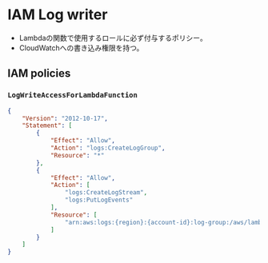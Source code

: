 # IAM Log writer

- Lambdaの関数で使用するロールに必ず付与するポリシー。
- CloudWatchへの書き込み権限を持つ。

## IAM policies

### `LogWriteAccessForLambdaFunction`
```json
{
    "Version": "2012-10-17",
    "Statement": [
        {
            "Effect": "Allow",
            "Action": "logs:CreateLogGroup",
            "Resource": "*"
        },
        {
            "Effect": "Allow",
            "Action": [
                "logs:CreateLogStream",
                "logs:PutLogEvents"
            ],
            "Resource": [
                "arn:aws:logs:{region}:{account-id}:log-group:/aws/lambda-template-for-ruby:*"
            ]
        }
    ]
}
```
